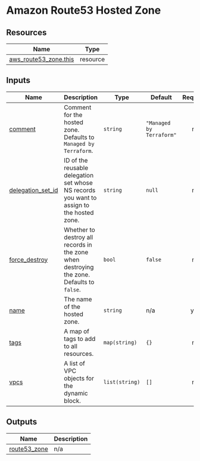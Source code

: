 # Amazon Route53 Hosted Zone

## Resources

| Name | Type |
|------|------|
| [aws_route53_zone.this](https://registry.terraform.io/providers/hashicorp/aws/latest/docs/resources/route53_zone) | resource |

## Inputs

| Name | Description | Type | Default | Required |
|------|-------------|------|---------|:--------:|
| <a name="input_comment"></a> [comment](#input\_comment) | Comment for the hosted zone. Defaults to `Managed by Terraform`. | `string` | `"Managed by Terraform"` | no |
| <a name="input_delegation_set_id"></a> [delegation\_set\_id](#input\_delegation\_set\_id) | ID of the reusable delegation set whose NS records you want to assign to the hosted zone. | `string` | `null` | no |
| <a name="input_force_destroy"></a> [force\_destroy](#input\_force\_destroy) | Whether to destroy all records in the zone when destroying the zone. Defaults to `false`. | `bool` | `false` | no |
| <a name="input_name"></a> [name](#input\_name) | The name of the hosted zone. | `string` | n/a | yes |
| <a name="input_tags"></a> [tags](#input\_tags) | A map of tags to add to all resources. | `map(string)` | `{}` | no |
| <a name="input_vpcs"></a> [vpcs](#input\_vpcs) | A list of VPC objects for the dynamic block. | `list(string)` | `[]` | no |

## Outputs

| Name | Description |
|------|-------------|
| <a name="output_route53_zone"></a> [route53\_zone](#output\_route53\_zone) | n/a |
